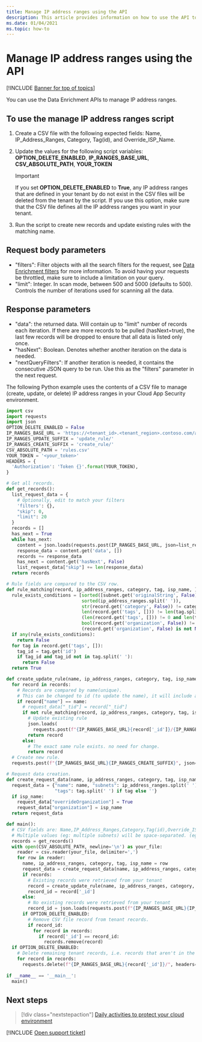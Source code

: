 ```yaml
---
title: Manage IP address ranges using the API
description: This article provides information on how to use the API to manage IP address ranges in Cloud App Security.
ms.date: 01/04/2021
ms.topic: how-to
---
```

# Manage IP address ranges using the API

[!INCLUDE [Banner for top of topics](includes/banner.md)]

You can use the Data Enrichment APIs to manage IP address ranges.

## To use the manage IP address ranges script

1. Create a CSV file with the following expected fields: Name, IP_Address_Ranges, Category, Tag(id), and Override_ISP_Name.

1. Update the values for the following script variables: **OPTION_DELETE_ENABLED**, **IP_RANGES_BASE_URL**, **CSV_ABSOLUTE_PATH**, **YOUR_TOKEN**

    > [!IMPORTANT]
    > If you set **OPTION_DELETE_ENABLED** to **True**, any IP address ranges that are defined in your tenant by do not exist in the CSV files will be deleted from the tenant by the script. If you use this option, make sure that the CSV file defines all the IP address ranges you want in your tenant.

1. Run the script to create new records and update existing rules with the matching name.

## Request body parameters

- "filters": Filter objects with all the search filters for the request, see [Data Enrichment filters](api-data-enrichment.md#filters) for more information. To avoid having your requests be throttled, make sure to include a limitation on your query.
- "limit": Integer. In scan mode, between 500 and 5000 (defaults to 500). Controls the number of iterations used for scanning all the data.

## Response parameters

- "data": the returned data. Will contain up to "limit" number of records each iteration. If there are more records to be pulled (hasNext=true), the last few records will be dropped to ensure that all data is listed only once.
- "hasNext": Boolean. Denotes whether another iteration on the data is needed.
- "nextQueryFilters": If another iteration is needed, it contains the consecutive JSON query to be run. Use this as the "filters" parameter in the next request.

The following Python example uses the contents of a CSV file to manage (create, update, or delete) IP address ranges in your Cloud App Security environment.

```python
import csv
import requests
import json
OPTION_DELETE_ENABLED = False
IP_RANGES_BASE_URL = 'https://<tenant_id>.<tenant_region>.contoso.com/api/v1/subnet/'
IP_RANGES_UPDATE_SUFFIX = 'update_rule/'
IP_RANGES_CREATE_SUFFIX = 'create_rule/'
CSV_ABSOLUTE_PATH = 'rules.csv'
YOUR_TOKEN = '<your_token>'
HEADERS = {
  'Authorization': 'Token {}'.format(YOUR_TOKEN),
}

# Get all records.
def get_records():
  list_request_data = {
    # Optionally, edit to match your filters
    'filters': {},
    "skip": 0,
    "limit": 20
  }
  records = []
  has_next = True
  while has_next:
    content = json.loads(requests.post(IP_RANGES_BASE_URL, json=list_request_data, headers=HEADERS).content)
    response_data = content.get('data', [])
    records += response_data
    has_next = content.get('hasNext', False)
    list_request_data["skip"] += len(response_data)
  return records

# Rule fields are compared to the CSV row.
def rule_matching(record, ip_address_ranges, category, tag, isp_name, ):
  rule_exists_conditions = [sorted([subnet.get('originalString', False) for subnet in record.get('subnets', [])]) !=
                            sorted(ip_address_ranges.split(' ')),
                            str(record.get('category', False)) != category,
                            len(record.get('tags', [])) != len(tag.split(' ')) and
                            (len(record.get('tags', [])) != 0 and len(tag) == 1),
                            bool(record.get('organization', False)) != bool(isp_name) or
                            (record.get('organization', False) is not None and not isp_name)]
  if any(rule_exists_conditions):
    return False
  for tag in record.get('tags', []):
    tag_id = tag.get('id')
    if tag_id and tag_id not in tag.split(' '):
      return False
  return True

def create_update_rule(name, ip_address_ranges, category, tag, isp_name, records, request_data):
  for record in records:
    # Records are compared by name(unique).
    # This can be changed to id (to update the name), it will include adding id to the CSV and changing row shape.
    if record["name"] == name:
      # request_data["_tid"] = record["_tid"]
      if not rule_matching(record, ip_address_ranges, category, tag, isp_name):
        # Update existing rule
        json.loads(
          requests.post(f"{IP_RANGES_BASE_URL}{record['_id']}/{IP_RANGES_UPDATE_SUFFIX}", json=request_data, headers=HEADERS).content)
        return record
      else:
        # The exact same rule exists. no need for change.
        return record
  # Create new rule.
  requests.post(f"{IP_RANGES_BASE_URL}{IP_RANGES_CREATE_SUFFIX}", json=request_data, headers=HEADERS)

# Request data creation.
def create_request_data(name, ip_address_ranges, category, tag, isp_name):
  request_data = {"name": name, "subnets": ip_address_ranges.split(' '), "category": category,
                  "tags": tag.split(' ') if tag else ''}
  if isp_name:
    request_data["overrideOrganization"] = True
    request_data["organization"] = isp_name
  return request_data

def main():
  # CSV fields are: Name,IP_Address_Ranges,Category,Tag(id),Override_ISP_Name
  # Multiple values (eg: multiple subnets) will be space-separated. (eg: value1 value2)
  records = get_records()
  with open(CSV_ABSOLUTE_PATH, newline='\n') as your_file:
    reader = csv.reader(your_file, delimiter=',')
    for row in reader:
      name, ip_address_ranges, category, tag, isp_name = row
      request_data = create_request_data(name, ip_address_ranges, category, tag, isp_name)
      if records:
        # Existing records were retrieved from your tenant
        record = create_update_rule(name, ip_address_ranges, category, tag, isp_name, records, request_data)
        record_id = record['_id']
      else:
        # No existing records were retrieved from your tenant
        record_id = json.loads(requests.post(f"{IP_RANGES_BASE_URL}{IP_RANGES_CREATE_SUFFIX}", json=request_data, headers=HEADERS).content)
      if OPTION_DELETE_ENABLED:
        # Remove CSV file record from tenant records.
        if record_id:
          for record in records:
            if record['_id'] == record_id:
              records.remove(record)
  if OPTION_DELETE_ENABLED:
    # Delete remaining tenant records, i.e. records that aren't in the CSV file.
    for record in records:
      requests.delete(f"{IP_RANGES_BASE_URL}{record['_id']}/", headers=HEADERS)
  
if __name__ == '__main__':
  main()
```

## Next steps

> [!div class="nextstepaction"]
> [Daily activities to protect your cloud environment](daily-activities-to-protect-your-cloud-environment.md)

[!INCLUDE [Open support ticket](includes/support.md)]
